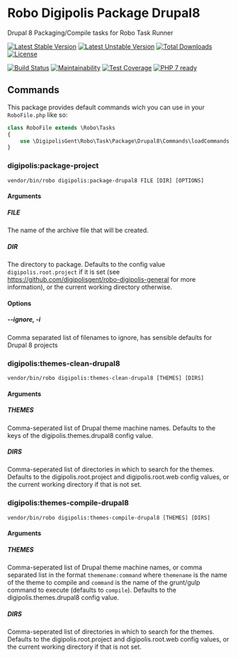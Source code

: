 # Robo Digipolis Package Drupal8

Drupal 8 Packaging/Compile tasks for Robo Task Runner

[![Latest Stable Version](https://poser.pugx.org/digipolisgent/robo-digipolis-package-drupal8/v/stable)](https://packagist.org/packages/digipolisgent/robo-digipolis-package-drupal8)
[![Latest Unstable Version](https://poser.pugx.org/digipolisgent/robo-digipolis-package-drupal8/v/unstable)](https://packagist.org/packages/digipolisgent/robo-digipolis-package-drupal8)
[![Total Downloads](https://poser.pugx.org/digipolisgent/robo-digipolis-package-drupal8/downloads)](https://packagist.org/packages/digipolisgent/robo-digipolis-package-drupal8)
[![License](https://poser.pugx.org/digipolisgent/robo-digipolis-package-drupal8/license)](https://packagist.org/packages/digipolisgent/robo-digipolis-package-drupal8)

[![Build Status](https://travis-ci.org/digipolisgent/robo-digipolis-package-drupal8.svg?branch=develop)](https://travis-ci.org/digipolisgent/robo-digipolis-package-drupal8)
[![Maintainability](https://api.codeclimate.com/v1/badges/8f19beedf27fd62dcdf5/maintainability)](https://codeclimate.com/github/digipolisgent/robo-digipolis-package-drupal8/maintainability)
[![Test Coverage](https://api.codeclimate.com/v1/badges/8f19beedf27fd62dcdf5/test_coverage)](https://codeclimate.com/github/digipolisgent/robo-digipolis-package-drupal8/test_coverage)
[![PHP 7 ready](https://php7ready.timesplinter.ch/digipolisgent/robo-digipolis-package-drupal8/develop/badge.svg)](https://travis-ci.org/digipolisgent/robo-digipolis-package-drupal8)

## Commands

This package provides default commands wich you can use in your `RoboFile.php`
like so:

```php
class RoboFile extends \Robo\Tasks
{
    use \DigipolisGent\Robo\Task\Package\Drupal8\Commands\loadCommands;
}
```

### digipolis:package-project

`vendor/bin/robo digipolis:package-drupal8 FILE [DIR] [OPTIONS]`

#### Arguments

##### FILE

The name of the archive file that will be created.

##### DIR

The directory to package. Defaults to the config value `digipolis.root.project`
if it is set (see <https://github.com/digipolisgent/robo-digipolis-general> for
more information), or the current working directory otherwise.

#### Options

##### --ignore, -i

Comma separated list of filenames to ignore, has sensible defaults for Drupal 8
projects

### digipolis:themes-clean-drupal8

`vendor/bin/robo digipolis:themes-clean-drupal8 [THEMES] [DIRS]`

#### Arguments

##### THEMES

Comma-seperated list of Drupal theme machine names. Defaults to the keys of the
digipolis.themes.drupal8 config value.

##### DIRS

Comma-seperated list of directories in which to search for the themes. Defaults
to the digipolis.root.project and digipolis.root.web config values, or the
current working directory if that is not set.

### digipolis:themes-compile-drupal8

`vendor/bin/robo digipolis:themes-compile-drupal8 [THEMES] [DIRS]`

#### Arguments

##### THEMES

Comma-seperated list of Drupal theme machine names, or comma separated list in
the format `themename:command` where `themename` is the name of the theme to
compile and `command` is the name of the grunt/gulp command to execute (defaults
to `compile`). Defaults to the digipolis.themes.drupal8 config value.

##### DIRS

Comma-seperated list of directories in which to search for the themes. Defaults
to the digipolis.root.project and digipolis.root.web config values, or the
current working directory if that is not set.
